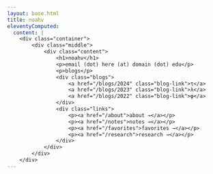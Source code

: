 ```yaml
---
layout: base.html
title: noahv
eleventyComputed:
  content: |
    <div class="container">
        <div class="middle">
            <div class="content">
                <h1>noahv</h1>
                <p>email (dot) here (at) domain (dot) edu</p>
                <p>blogs</p>
                <div class="blogs">
                    <a href="/blogs/2024" class="blog-link">τ</a>
                    <a href="/blogs/2023" class="blog-link">λ</a>
                    <a href="/blogs/2022" class="blog-link">φ</a>
                </div>
                <div class="links">
                    <p><a href="/about">about →</a></p>
                    <p><a href="/notes">notes →</a></p>
                    <p><a href="/favorites">favorites →</a></p>
                    <p><a href="/research">research →</a></p>
                </div>
            </div>
        </div>
    </div>
---
```

